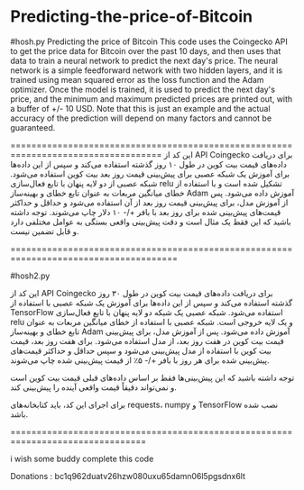 # Predicting-the-price-of-Bitcoin

#hosh.py
Predicting the price of Bitcoin
This code uses the Coingecko API to get the price data for Bitcoin over the past 10 days, and then uses that data to train a neural network to predict the next day's price. The neural network is a simple feedforward network with two hidden layers, and it is trained using mean squared error as the loss function and the Adam optimizer. Once the model is trained, it is used to predict the next day's price, and the minimum and maximum predicted prices are printed out, with a buffer of +/- 10 USD. Note that this is just an example and the actual accuracy of the prediction will depend on many factors and cannot be guaranteed.

===================================================================================
این کد از API Coingecko برای دریافت داده‌های قیمت بیت کوین در طول ۱۰ روز گذشته استفاده می‌کند و سپس از این داده‌ها برای آموزش یک شبکه عصبی برای پیش‌بینی قیمت روز بعد بیت کوین استفاده می‌شود. شبکه عصبی از دو لایه پنهان با تابع فعال‌سازی relu تشکیل شده است و با استفاده از خطای میانگین مربعات به عنوان تابع خطای و بهینه‌ساز Adam آموزش داده می‌شود. پس از آموزش مدل، برای پیش‌بینی قیمت روز بعد از آن استفاده می‌شود و حداقل و حداکثر قیمت‌های پیش‌بینی شده برای روز بعد با بافر +/- ۱۰ دلار چاپ می‌شوند. توجه داشته باشید که این فقط یک مثال است و دقت پیش‌بینی واقعی بستگی به عوامل مختلفی دارد و قابل تضمین نیست.

======================================================================================

#hosh2.py

این کد از API Coingecko برای دریافت داده‌های قیمت بیت کوین در طول ۳۰ روز گذشته استفاده می‌کند و سپس از این داده‌ها برای آموزش یک شبکه عصبی با استفاده از TensorFlow استفاده می‌شود. شبکه عصبی یک شبکه دو لایه پنهان با تابع فعال‌سازی relu و یک لایه خروجی است. شبکه عصبی با استفاده از خطای میانگین مربعات به عنوان تابع خطای و بهینه‌ساز Adam آموزش داده می‌شود. پس از آموزش مدل، برای پیش‌بینی قیمت بیت کوین در هفت روز بعد، از مدل استفاده می‌شود. برای هفت روز بعد، قیمت بیت کوین با استفاده از مدل پیش‌بینی می‌شود و سپس حداقل و حداکثر قیمت‌های پیش‌بینی شده برای هر روز با بافر +/- ۵٪ از قیمت پیش‌بینی شده چاپ می‌شوند. 

توجه داشته باشید که این پیش‌بینی‌ها فقط بر اساس داده‌های قبلی قیمت بیت کوین است و نمی‌تواند دقیقاً قیمت واقعی آینده را پیش‌بینی کند.

برای اجرای این کد، باید کتابخانه‌های requests، numpy و TensorFlow نصب شده باشد.

================================================================================

i wish some buddy complete this code


Donations : bc1q962duatv26hzw080uxu65damn06l5pgsdnx6lt

